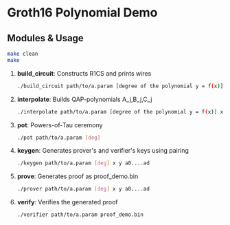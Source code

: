 # Groth16 Polynomial Demo

## Modules & Usage

```bash
make clean
make
```

1. **build_circuit**: Constructs R1CS and prints wires
   ```bash
   ./build_circuit path/to/a.param [degree of the polynomial y = f(x)] x y a0…ad
   ```
2. **interpolate**: Builds QAP-polynomials A_j,B_j,C_j
   ```bash
   ./interpolate path/to/a.param [degree of the polynomial y = f(x)] x y a0…ad
   ```
3. **pot**: Powers-of-Tau ceremony
   ```bash
   ./pot path/to/a.param [deg]
   ```

4. **keygen**: Generates prover's and verifier's keys using pairing
   ```bash
   ./keygen path/to/a.param [deg] x y a0....ad
   ```

5. **prove**: Generates proof as proof_demo.bin
   ```bash
   ./prover path/to/a.param [deg] x y a0....ad
   ```

6. **verify**: Verifies the generated proof
   ```bash
   ./verifier path/to/a.param proof_demo.bin
   ```